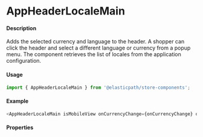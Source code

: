 # AppHeaderLocaleMain

#### Description

Adds the selected currency and language to the header. A shopper can click the header and select a different language or currency from a popup menu. The component retrieves the list of locales from the application configuration.

#### Usage

```js
import { AppHeaderLocaleMain } from '@elasticpath/store-components';
```

#### Example

```js
<AppHeaderLocaleMain isMobileView onCurrencyChange={onCurrencyChange} onLocaleChange={onLocaleChange} />
```

#### Properties

<!-- PROPS -->
